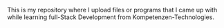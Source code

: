 This is my repository where I upload files or programs that I came up with while learning full-Stack Development from Kompetenzen-Technologies.
